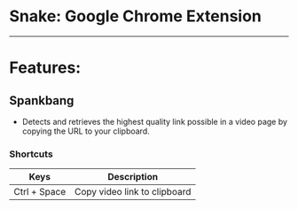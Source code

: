 # Snake: Google Chrome Extension

---

# Features:

## Spankbang

- Detects and retrieves the highest quality link possible in a video page by copying the URL to your clipboard.

### Shortcuts
Keys | Description
-- | --
Ctrl + Space | Copy video link to clipboard


